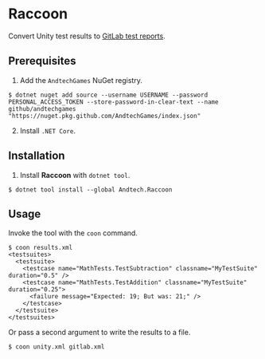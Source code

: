 # Raccoon
Convert Unity test results to [GitLab test reports](https://docs.gitlab.com/ee/ci/unit_test_reports.html).

## Prerequisites
1. Add the `AndtechGames` NuGet registry.
```shell
$ dotnet nuget add source --username USERNAME --password PERSONAL_ACCESS_TOKEN --store-password-in-clear-text --name github/andtechgames "https://nuget.pkg.github.com/AndtechGames/index.json"
```
2. Install `.NET Core`.

## Installation
1. Install **Raccoon** with `dotnet tool`.
```shell
$ dotnet tool install --global Andtech.Raccoon
```

## Usage
Invoke the tool with the `coon` command.
```shell
$ coon results.xml
<testsuites>
  <testsuite>
    <testcase name="MathTests.TestSubtraction" classname="MyTestSuite" duration="0.5" />
    <testcase name="MathTests.TestAddition" classname="MyTestSuite" duration="0.25">
      <failure message="Expected: 19; But was: 21;" />
    </testcase>
  </testsuite>
</testsuites>
```

Or pass a second argument to write the results to a file.

```shell
$ coon unity.xml gitlab.xml
```
